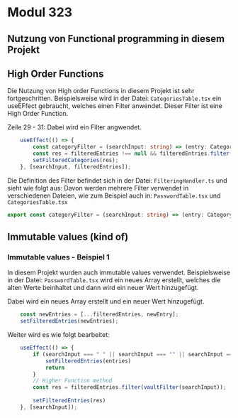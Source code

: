 # Modul 323

## Nutzung von Functional programming in diesem Projekt

## High Order Functions

Die Nutzung von High order Functions in diesem Projekt ist sehr fortgeschritten. Beispielsweise wird in der Datei: `CategoriesTable.tsx` ein useEFfect gebraucht, welches einen Filter anwendet. Dieser Filter ist eine High Order Function.

Zeile 29 - 31:
Dabei wird ein Filter angwendet.

```typescript
    useEffect(() => {
        const categoryFilter = (searchInput: string) => (entry: Category) => entry.name.toLowerCase().includes(searchInput.toLowerCase());
        const res = filteredEntries !== null && filteredEntries.filter(categoryFilter(searchInput));
        setFilteredCategories(res);
    }, [searchInput, filteredEntries]);
```

Die Definition des Filter befindet sich in der Datei: `FilteringHandler.ts` und sieht wie folgt aus:
Davon werden mehrere Filter verwendet in verschiedenen Dateien, wie zum Beispiel auch in: `PasswordTable.tsx` und `CategoriesTable.tsx`

```typescript
export const categoryFilter = (searchInput: string) => (entry: Category) => entry.name.toLowerCase().includes(searchInput.toLowerCase());
```

## Immutable values (kind of)

### Immutable values - Beispiel 1

In diesem Projekt wurden auch immutable values verwendet. Beispielsweise in der Datei: `PasswordTable.tsx` wird ein neues Array erstellt, welches die alten Werte beinhaltet und dann wird ein neuer Wert hinzugefügt.

Dabei wird ein neues Array erstellt und ein neuer Wert hinzugefügt.

```typescript
    const newEntries = [...filteredEntries, newEntry];
    setFilteredEntries(newEntries);
```

Weiter wird es wie folgt bearbeitet:

```typescript
    useEffect(() => {
        if (searchInput === " " || searchInput === "" || searchInput === null) {
            setFilteredEntries(entries)
            return
        }
        // Higher Function method
        const res = filteredEntries.filter(vaultFilter(searchInput));
        
        setFilteredEntries(res)
    }, [searchInput]);
```